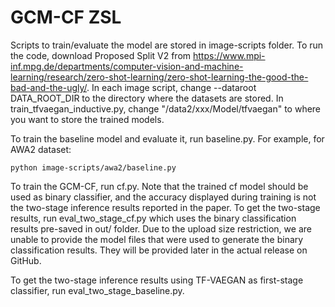 # GCM-CF ZSL

Scripts to train/evaluate the model are stored in image-scripts folder. To run the code, download Proposed Split V2 from https://www.mpi-inf.mpg.de/departments/computer-vision-and-machine-learning/research/zero-shot-learning/zero-shot-learning-the-good-the-bad-and-the-ugly/. In each image script, change --dataroot DATA_ROOT_DIR to the directory where the datasets are stored. In train_tfvaegan_inductive.py, change "/data2/xxx/Model/tfvaegan" to where you want to store the trained models.

To train the baseline model and evaluate it, run baseline.py. For example, for AWA2 dataset:

```
python image-scripts/awa2/baseline.py
```

To train the GCM-CF, run cf.py. Note that the trained cf model should be used as binary classifier, and the accuracy displayed during training is not the two-stage inference results reported in the paper. To get the two-stage results, run eval_two_stage_cf.py which uses the binary classification results pre-saved in out/ folder. Due to the upload size restriction, we are unable to provide the model files that were used to generate the binary classification results. They will be provided later in the actual release on GitHub.

To get the two-stage inference results using TF-VAEGAN as first-stage classifier, run eval_two_stage_baseline.py.